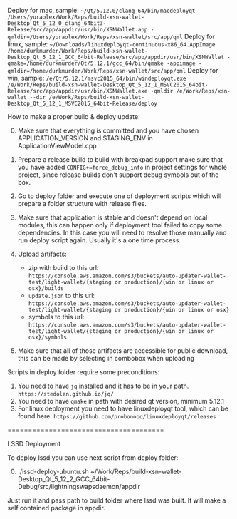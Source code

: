 Deploy for mac, sample: `~/Qt/5.12.0/clang_64/bin/macdeployqt /Users/yuraolex/Work/Reps/build-xsn-wallet-Desktop_Qt_5_12_0_clang_64bit3-Release/src/app/appdir/usr/bin/XSNWallet.app -qmldir=/Users/yuraolex/Work/Reps/xsn-wallet/src/app/qml`
Deploy for linux, sample: `~/Downloads/linuxdeployqt-continuous-x86_64.AppImage /home/durkmurder/Work/Reps/build-xsn-wallet-Desktop_Qt_5_12_1_GCC_64bit-Release/src/app/appdir/usr/bin/XSNWallet -qmake=/home/durkmurder/Qt/5.12.1/gcc_64/bin/qmake -appimage -qmldir=/home/durkmurder/Work/Reps/xsn-wallet/src/app/qml`
Deploy for win, sample: `/e/Qt/5.12.1/msvc2015_64/bin/windeployqt.exe /e/Work/Reps/build-xsn-wallet-Desktop_Qt_5_12_1_MSVC2015_64bit-Release/src/app/appdir/usr/bin/XSNWallet.exe -qmldir /e/Work/Reps/xsn-wallet --dir /e/Work/Reps/build-xsn-wallet-Desktop_Qt_5_12_1_MSVC2015_64bit-Release/deploy`

How to make a proper build & deploy update:

0. Make sure that everything is committed and you have chosen APPLICATION_VERSION and STAGING_ENV in ApplicationViewModel.cpp
1. Prepare a release build to build with breakpad support make sure that you have added `CONFIG+=force_debug_info` in project settings for whole project, 
since release builds don't support debug symbols out of the box.
2. Go to deploy folder and execute one of deployment scripts which will prepare a folder structure with release files. 
3. Make sure that application is stable and doesn't depend on local modules, this can happen only if deployment tool failed to copy some dependencies.
In this case you will need to resolve those manually and run deploy script again. Usually it's a one time process.
4. Upload artifacts: 
	- zip with build to this url: `https://console.aws.amazon.com/s3/buckets/auto-updater-wallet-test/light-wallet/{staging or production}/{win or linux or osx}/builds`
	- `update.json` to this url: `https://console.aws.amazon.com/s3/buckets/auto-updater-wallet-test/light-wallet/{staging or production}/{win or linux or osx}`
	- symbols to this url: `https://console.aws.amazon.com/s3/buckets/auto-updater-wallet-test/light-wallet/{staging or production}/{win or linux or osx}/symbols`

5. Make sure that all of those artifacts are accessible for public download, this can be made by selecting in combobox when uploading 


Scripts in deploy folder require some preconditions: 
1. You need to have `jq` installed and it has to be in your path. `https://stedolan.github.io/jq/`
2. You need to have `qmake` in path with desired qt version, minimum 5.12.1
3. For linux deployment you need to have linuxdeployqt tool, which can be found here: `https://github.com/probonopd/linuxdeployqt/releases`


======================================

LSSD Deployment

To deploy lssd you can use next script from deploy folder:

0. ./lssd-deploy-ubuntu.sh ~/Work/Reps/build-xsn-wallet-Desktop_Qt_5_12_2_GCC_64bit-Debug/src/lightningswapsdaemon/appdir

Just run it and pass path to build folder where lssd was built. It will make a self contained package in appdir.
